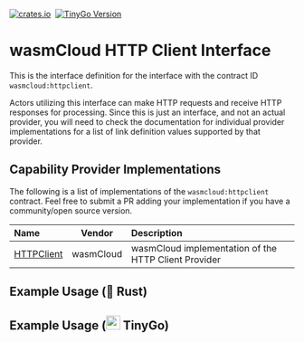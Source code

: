 [![crates.io](https://img.shields.io/crates/v/wasmcloud-interface-httpclient.svg)](https://crates.io/crates/wasmcloud-interface-httpclient)&nbsp;
[![TinyGo Version](https://img.shields.io/github/go-mod/go-version/wasmcloud/interfaces?label=TinyGo&filename=httpclient%2Ftinygo%2Fgo.mod)](https://pkg.go.dev/github.com/wasmcloud/interfaces/httpclient/tinygo)
# wasmCloud HTTP Client Interface
This is the interface definition for the interface with the contract ID `wasmcloud:httpclient`.

Actors utilizing this interface can make HTTP requests and receive HTTP responses for processing. Since this is just an interface, and not an actual provider, you will need to check the documentation for individual provider implementations for a list of link definition values supported by that provider.

## Capability Provider Implementations
The following is a list of implementations of the `wasmcloud:httpclient` contract. Feel free to submit a PR adding your implementation if you have a community/open source version.

| Name | Vendor | Description |
| :--- | :---: | :--- |
| [HTTPClient](https://github.com/wasmCloud/capability-providers/tree/main/httpclient) | wasmCloud | wasmCloud implementation of the HTTP Client Provider

## Example Usage (🦀 Rust)

## Example Usage (<img alt="gopher" src="https://i.imgur.com/fl5JozD.png" height="25px"> TinyGo)
